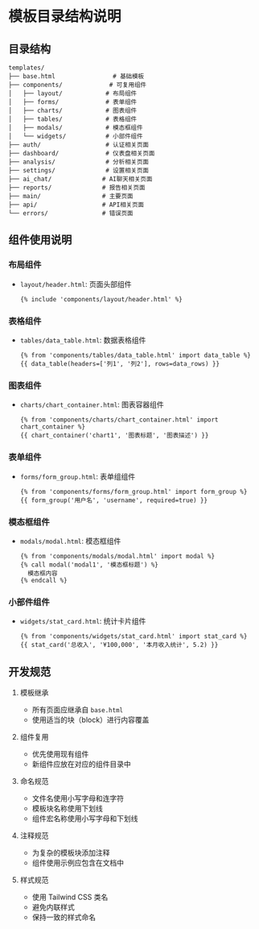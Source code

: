 # 模板目录结构说明

## 目录结构

```
templates/
├── base.html                # 基础模板
├── components/             # 可复用组件
│   ├── layout/            # 布局组件
│   ├── forms/             # 表单组件
│   ├── charts/            # 图表组件
│   ├── tables/            # 表格组件
│   ├── modals/            # 模态框组件
│   └── widgets/           # 小部件组件
├── auth/                  # 认证相关页面
├── dashboard/             # 仪表盘相关页面
├── analysis/              # 分析相关页面
├── settings/              # 设置相关页面
├── ai_chat/              # AI聊天相关页面
├── reports/              # 报告相关页面
├── main/                 # 主要页面
├── api/                  # API相关页面
└── errors/               # 错误页面
```

## 组件使用说明

### 布局组件
- `layout/header.html`: 页面头部组件
  ```jinja
  {% include 'components/layout/header.html' %}
  ```

### 表格组件
- `tables/data_table.html`: 数据表格组件
  ```jinja
  {% from 'components/tables/data_table.html' import data_table %}
  {{ data_table(headers=['列1', '列2'], rows=data_rows) }}
  ```

### 图表组件
- `charts/chart_container.html`: 图表容器组件
  ```jinja
  {% from 'components/charts/chart_container.html' import chart_container %}
  {{ chart_container('chart1', '图表标题', '图表描述') }}
  ```

### 表单组件
- `forms/form_group.html`: 表单组组件
  ```jinja
  {% from 'components/forms/form_group.html' import form_group %}
  {{ form_group('用户名', 'username', required=true) }}
  ```

### 模态框组件
- `modals/modal.html`: 模态框组件
  ```jinja
  {% from 'components/modals/modal.html' import modal %}
  {% call modal('modal1', '模态框标题') %}
    模态框内容
  {% endcall %}
  ```

### 小部件组件
- `widgets/stat_card.html`: 统计卡片组件
  ```jinja
  {% from 'components/widgets/stat_card.html' import stat_card %}
  {{ stat_card('总收入', '¥100,000', '本月收入统计', 5.2) }}
  ```

## 开发规范

1. 模板继承
   - 所有页面应继承自 `base.html`
   - 使用适当的块（block）进行内容覆盖

2. 组件复用
   - 优先使用现有组件
   - 新组件应放在对应的组件目录中

3. 命名规范
   - 文件名使用小写字母和连字符
   - 模板块名称使用下划线
   - 组件宏名称使用小写字母和下划线

4. 注释规范
   - 为复杂的模板块添加注释
   - 组件使用示例应包含在文档中

5. 样式规范
   - 使用 Tailwind CSS 类名
   - 避免内联样式
   - 保持一致的样式命名 